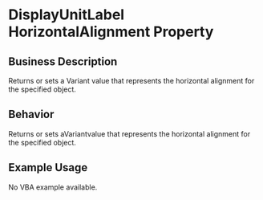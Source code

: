 # DisplayUnitLabel HorizontalAlignment Property

## Business Description
Returns or sets a Variant value that represents the horizontal alignment for the specified object.

## Behavior
Returns or sets aVariantvalue that represents the horizontal alignment for the specified object.

## Example Usage
No VBA example available.